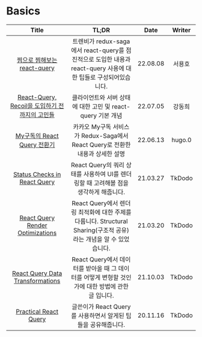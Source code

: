 # Basics

|                                                                                                                         Title                                                                                                                         |                                                       TL;DR                                                        |   Date   | Writer |
| :---------------------------------------------------------------------------------------------------------------------------------------------------------------------------------------------------------------------------------------------------: | :----------------------------------------------------------------------------------------------------------------: | :------: | :----: |
| <a href="https://tech.trenbe.com/2022/08/08/%EC%B0%9C%EC%9C%BC%EB%A1%9C%EC%B0%9C%ED%95%B4%EB%B3%B4%EB%8A%94react-query.html#%ED%94%84%EB%A1%A0%ED%8A%B8%EC%97%94%EB%93%9C-%EC%BB%A4%EB%AF%B8%ED%8B%B0" target="_blank">찜으로 찜해보는 react-query<a> |  트렌비가 redux-saga에서 react-query를 점진적으로 도입한 내용과 react-query 사용에 대한 팁들로 구성되어있습니다.   | 22.08.08 | 서용호 |
|                                                               <a href="https://tech.osci.kr/2022/07/13/react-query/" target="_blank">React-Query, Recoil을 도입하기 전까지의 고민들<a>                                                                |                            클라이언트와 서버 상태에 대한 고민 및 react-query 기본 개념                             | 22.07.05 | 강동희 |
|                                                                        <a href="https://tech.kakao.com/2022/06/13/react-query/" target="_blank">My구독의 React Query 전환기<a>                                                                        |                   카카오 My구독 서비스가 Redux-Saga에서 React Query로 전환한 내용과 상세한 설명                    | 22.06.13 | hugo.0 |
|                                                                     <a href="https://tkdodo.eu/blog/status-checks-in-react-query" target="_blank">Status Checks in React Query<a>                                                                     |                React Query의 쿼리 상태를 사용하여 UI를 렌더링할 때 고려해볼 점을 생각하게 해줍니다.                | 21.03.27 | TkDodo |
|                                                                 <a href="https://tkdodo.eu/blog/react-query-render-optimizations" target="_blank">React Query Render Optimizations<a>                                                                 | React Query에서 렌더링 최적화에 대한 주제를 다룹니다. Structural Sharing(구조적 공유)라는 개념을 알 수 있었습니다. | 21.03.20 | TkDodo |
|                                                                 <a href="https://tkdodo.eu/blog/react-query-data-transformations" target="_blank">React Query Data Transformations<a>                                                                 |         React Query에서 데이터를 받아올 때 그 데이터를 어떻게 변형할 것인가에 대한 방법에 관한 글 입니다.          | 21.10.03 | TkDodo |
|                                                                            <a href="https://tkdodo.eu/blog/practical-react-query" target="_blank">Practical React Query<a>                                                                            |                           글쓴이가 React Query를 사용하면서 알게된 팁들을 공유해줍니다.                            | 20.11.16 | TkDodo |
